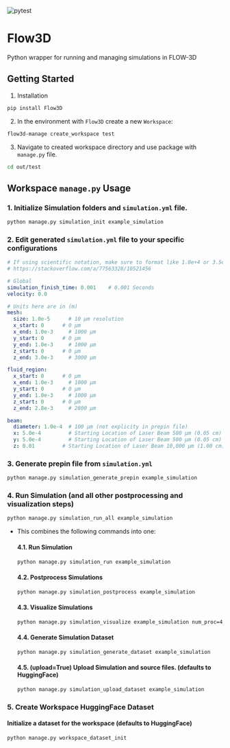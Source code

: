 ![pytest](https://github.com/ppak10/Flow3D/workflows/pytest/badge.svg)

# Flow3D
Python wrapper for running and managing simulations in FLOW-3D

## Getting Started
1. Installation
```bash
pip install Flow3D
```

2. In the environment with `Flow3D` create a new `Workspace`:
```bash
flow3d-manage create_workspace test
```

3. Navigate to created workspace directory and use package with `manage.py` file.
```bash
cd out/test
```

## Workspace `manage.py` Usage
### 1. Initialize Simulation folders and `simulation.yml` file.
```bash
python manage.py simulation_init example_simulation
```

### 2. Edit generated `simulation.yml` file to your specific configurations
```yaml
# If using scientific notation, make sure to format like 1.0e+4 or 3.5e-3
# https://stackoverflow.com/a/77563328/10521456

# Global
simulation_finish_time: 0.001    # 0.001 Seconds
velocity: 0.0

# Units here are in (m)
mesh:
  size: 1.0e-5      # 10 µm resolution
  x_start: 0      # 0 µm
  x_end: 1.0e-3     # 1000 µm
  y_start: 0      # 0 µm
  y_end: 1.0e-3     # 1000 µm
  z_start: 0      # 0 µm
  z_end: 3.0e-3     # 3000 µm

fluid_region:
  x_start: 0      # 0 µm
  x_end: 1.0e-3     # 1000 µm
  y_start: 0      # 0 µm
  y_end: 1.0e-3     # 1000 µm
  z_start: 0      # 0 µm
  z_end: 2.8e-3     # 2800 µm

beam:
  diameter: 1.0e-4  # 100 µm (not explicity in prepin file)
  x: 5.0e-4         # Starting Location of Laser Beam 500 µm (0.05 cm)
  y: 5.0e-4         # Starting Location of Laser Beam 500 µm (0.05 cm)
  z: 0.01         # Starting Location of Laser Beam 10,000 µm (1.00 cm)

```

### 3. Generate prepin file from `simulation.yml`
```bash
python manage.py simulation_generate_prepin example_simulation
```

### 4. Run Simulation (and all other postprocessing and visualization steps)
```bash
python manage.py simulation_run_all example_simulation
```
  - This combines the following commands into one:

    #### 4.1. Run Simulation
    ```bash
    python manage.py simulation_run example_simulation
    ```

    #### 4.2. Postprocess Simulations
    ```bash
    python manage.py simulation_postprocess example_simulation
    ```

    #### 4.3. Visualize Simulations
    ```bash
    python manage.py simulation_visualize example_simulation num_proc=4
    ```

    #### 4.4. Generate Simulation Dataset
    ```bash
    python manage.py simulation_generate_dataset example_simulation
    ```
    #### 4.5. (upload=True) Upload Simulation and source files. (defaults to HuggingFace)
    ```bash
    python manage.py simulation_upload_dataset example_simulation
    ```

### 5. Create Workspace HuggingFace Dataset
#### Initialize a dataset for the workspace (defaults to HuggingFace)
```bash
python manage.py workspace_dataset_init
```
